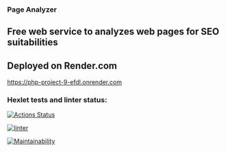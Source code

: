 ### Page Analyzer

## Free web service to analyzes web pages for SEO suitabilities

## Deployed on Render.com
https://php-project-9-efdl.onrender.com

### Hexlet tests and linter status:
[![Actions Status](https://github.com/vsev92/php-project-9/actions/workflows/hexlet-check.yml/badge.svg)](https://github.com/vsev92/php-project-9/actions)

[![linter](https://github.com/vsev92/php-project-9/actions/workflows/linter.yml/badge.svg)](https://github.com/vsev92/php-project-9/actions/workflows/linter.yml)

[![Maintainability](https://api.codeclimate.com/v1/badges/47515ca90f78cd4200ac/maintainability)](https://codeclimate.com/github/vsev92/php-project-9/maintainability)